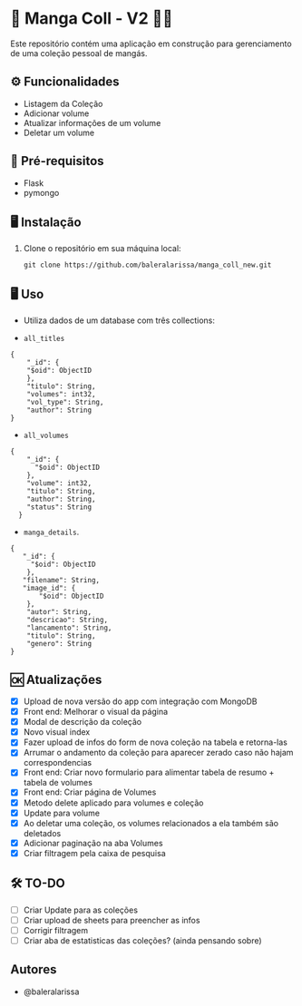 # 🧚  Manga Coll - V2 🧝‍♀️

Este repositório contém uma aplicação em construção para gerenciamento de uma coleção pessoal de mangás. 

## ⚙️ Funcionalidades

- Listagem da Coleção
- Adicionar volume
- Atualizar informações de um volume
- Deletar um volume

## 📑 Pré-requisitos

- Flask
- pymongo

  
## 🖥️ Instalação

1. Clone o repositório em sua máquina local:

    ```
    git clone https://github.com/baleralarissa/manga_coll_new.git
    ```

## 🖥️ Uso

- Utiliza dados de um database com três collections:
  
- `all_titles`
```
{
    "_id": {
    "$oid": ObjectID
    },
    "titulo": String,
    "volumes": int32,
    "vol_type": String,
    "author": String
}
```

- `all_volumes`
```
{
    "_id": {
      "$oid": ObjectID
    },
    "volume": int32,
    "titulo": String,
    "author": String,
    "status": String
  }
```
- `manga_details`.
```
{
   "_id": {
     "$oid": ObjectID
    },
   "filename": String,
   "image_id": {
       "$oid": ObjectID
    },
    "autor": String,
    "descricao": String,
    "lancamento": String,
    "titulo": String,
    "genero": String
}
``` 

## 🆗 Atualizações

- [x] Upload de nova versão do app com integração com MongoDB
- [x] Front end: Melhorar o visual da página
- [x] Modal de descrição da coleção
- [x] Novo visual index
- [x] Fazer upload de infos do form de nova coleção na tabela e retorna-las
- [X] Arrumar o andamento da coleção para aparecer zerado caso não hajam correspondencias
- [X] Front end: Criar novo formulario para alimentar tabela de resumo + tabela de volumes
- [X] Front end: Criar página de Volumes
- [x] Metodo delete aplicado para volumes e coleção
- [x] Update para volume
- [x] Ao deletar uma coleção, os volumes relacionados a ela também são deletados
- [x] Adicionar paginação na aba Volumes
- [x] Criar filtragem pela caixa de pesquisa

## 🛠️ TO-DO

- [ ] Criar Update para as coleções
- [ ] Criar upload de sheets para preencher as infos
- [ ] Corrigir filtragem
- [ ] Criar aba de estatisticas das coleções? (ainda pensando sobre)

## Autores

- @baleralarissa



